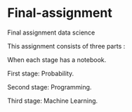 # Final-assignment
Final assignment data science

This assignment consists of three parts :

When each stage has a notebook.

First stage: Probability.

Second stage: Programming.

Third stage: Machine Learning.
